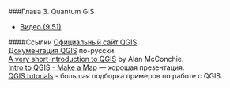 ###Глава 3. Quantum GIS  
* [Видео (9:51)](https://vimeo.com/minikarma/geotalk-chapter3)

####Ссылки 
[Официальный сайт QGIS](http://www.qgis.org/ru/site/)  
[Документация QGIS](http://www.qgis.org/ru/docs/) по-русски.  
[A very short introduction to QGIS](http://mappingmashups.net/2012/11/30/a-very-short-introduction-to-qgis/) by Alan McConchie.  
[Intro to QGIS - Make a Map](https://github.com/maptimeBoston/qgis-101) — хорошая презентация.  
[QGIS tutorials](http://www.qgistutorials.com/en/#) - большая подборка примеров по работе с QGIS.
